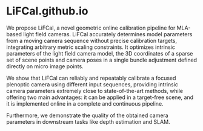 # LiFCal.github.io
We propose LiFCal, a novel geometric online calibration pipeline for MLA-based light field cameras.
LiFCal accurately determines model parameters from a moving camera sequence without precise calibration targets, integrating arbitrary metric scaling constraints. It optimizes intrinsic parameters of the light field camera model, the 3D coordinates of a sparse set of scene points and camera poses in a single bundle adjustment defined directly on micro image points.

We show that LiFCal can reliably and repeatably calibrate a focused plenoptic camera using different input sequences, providing intrinsic camera parameters extremely close to state-of-the-art methods, while offering two main advantages: it can be applied in a target-free scene, and it is implemented online in a complete and continuous pipeline.

Furthermore, we demonstrate the quality of the obtained camera parameters in downstream tasks like depth estimation and SLAM.
